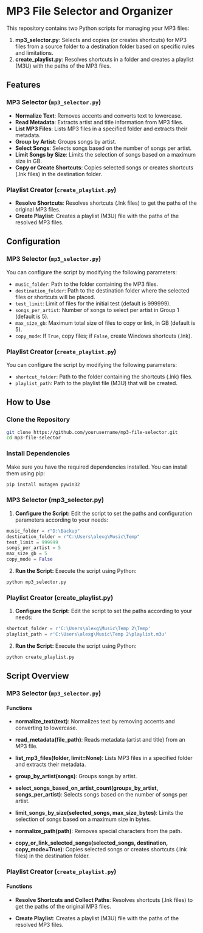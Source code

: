 # MP3 File Selector and Organizer

This repository contains two Python scripts for managing your MP3 files:

1. **mp3_selector.py**: Selects and copies (or creates shortcuts) for MP3 files from a source folder to a destination folder based on specific rules and limitations.
2. **create_playlist.py**: Resolves shortcuts in a folder and creates a playlist (M3U) with the paths of the MP3 files.

## Features

### MP3 Selector (`mp3_selector.py`)

- **Normalize Text**: Removes accents and converts text to lowercase.
- **Read Metadata**: Extracts artist and title information from MP3 files.
- **List MP3 Files**: Lists MP3 files in a specified folder and extracts their metadata.
- **Group by Artist**: Groups songs by artist.
- **Select Songs**: Selects songs based on the number of songs per artist.
- **Limit Songs by Size**: Limits the selection of songs based on a maximum size in GB.
- **Copy or Create Shortcuts**: Copies selected songs or creates shortcuts (.lnk files) in the destination folder.

### Playlist Creator (`create_playlist.py`)

- **Resolve Shortcuts**: Resolves shortcuts (.lnk files) to get the paths of the original MP3 files.
- **Create Playlist**: Creates a playlist (M3U) file with the paths of the resolved MP3 files.

## Configuration

### MP3 Selector (`mp3_selector.py`)

You can configure the script by modifying the following parameters:

- `music_folder`: Path to the folder containing the MP3 files.
- `destination_folder`: Path to the destination folder where the selected files or shortcuts will be placed.
- `test_limit`: Limit of files for the initial test (default is 999999).
- `songs_per_artist`: Number of songs to select per artist in Group 1 (default is 5).
- `max_size_gb`: Maximum total size of files to copy or link, in GB (default is 5).
- `copy_mode`: If `True`, copy files; if `False`, create Windows shortcuts (.lnk).

### Playlist Creator (`create_playlist.py`)

You can configure the script by modifying the following parameters:

- `shortcut_folder`: Path to the folder containing the shortcuts (.lnk) files.
- `playlist_path`: Path to the playlist file (M3U) that will be created.

## How to Use

### Clone the Repository

```sh
git clone https://github.com/yourusername/mp3-file-selector.git
cd mp3-file-selector
```

### Install Dependencies

Make sure you have the required dependencies installed. You can install them using pip:

```sh
pip install mutagen pywin32
```

### MP3 Selector (mp3_selector.py)

1. **Configure the Script:** Edit the script to set the paths and configuration parameters according to your needs:

```py
music_folder = r"D:\Backup"
destination_folder = r"C:\Users\alexg\Music\Temp"
test_limit = 999999
songs_per_artist = 5
max_size_gb = 5
copy_mode = False
```

2. **Run the Script:** Execute the script using Python:

```sh
python mp3_selector.py
```

### Playlist Creator (create_playlist.py)

1. **Configure the Script:** Edit the script to set the paths according to your needs:

```py
shortcut_folder = r'C:\Users\alexg\Music\Temp 2\Temp'
playlist_path = r'C:\Users\alexg\Music\Temp 2\playlist.m3u'
```

2. **Run the Script:** Execute the script using Python:

```sh
python create_playlist.py
```

## Script Overview

### MP3 Selector (`mp3_selector.py`)

#### Functions

- **normalize_text(text)**:
    Normalizes text by removing accents and converting to lowercase.

- **read_metadata(file_path)**:
    Reads metadata (artist and title) from an MP3 file.

- **list_mp3_files(folder, limit=None)**:
    Lists MP3 files in a specified folder and extracts their metadata.

- **group_by_artist(songs)**:
    Groups songs by artist.

- **select_songs_based_on_artist_count(groups_by_artist, songs_per_artist)**:
    Selects songs based on the number of songs per artist.

- **limit_songs_by_size(selected_songs, max_size_bytes)**:
    Limits the selection of songs based on a maximum size in bytes.

- **normalize_path(path)**:
    Removes special characters from the path.

- **copy_or_link_selected_songs(selected_songs, destination, copy_mode=True)**:
    Copies selected songs or creates shortcuts (.lnk files) in the destination folder.

### Playlist Creator (`create_playlist.py`)

#### Functions

- **Resolve Shortcuts and Collect Paths**:
    Resolves shortcuts (.lnk files) to get the paths of the original MP3 files.

- **Create Playlist**:
    Creates a playlist (M3U) file with the paths of the resolved MP3 files.


